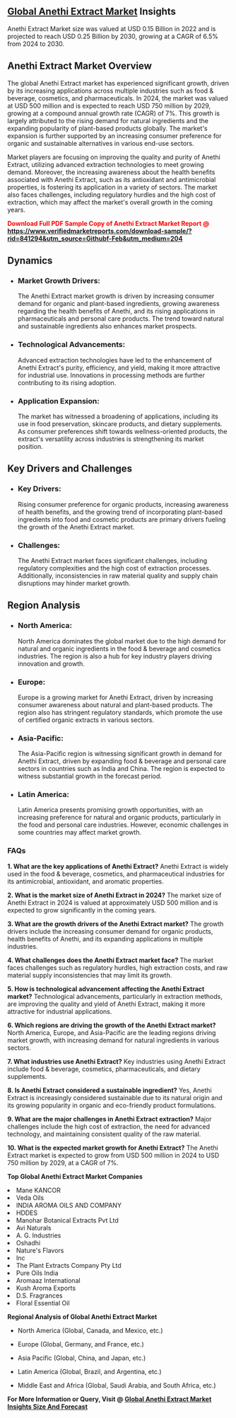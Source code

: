 <h2><a href="https://www.verifiedmarketreports.com/download-sample/?rid=841294&amp;utm_source=Githubf&amp;utm_medium=204" target="_blank">Global Anethi Extract Market</a> Insights</h2><p>Anethi Extract Market size was valued at USD 0.15 Billion in 2022 and is projected to reach USD 0.25 Billion by 2030, growing at a CAGR of 6.5% from 2024 to 2030.</p><p> <h2>Anethi Extract Market Overview</h2> <p>The global Anethi Extract market has experienced significant growth, driven by its increasing applications across multiple industries such as food & beverage, cosmetics, and pharmaceuticals. In 2024, the market was valued at USD 500 million and is expected to reach USD 750 million by 2029, growing at a compound annual growth rate (CAGR) of 7%. This growth is largely attributed to the rising demand for natural ingredients and the expanding popularity of plant-based products globally. The market's expansion is further supported by an increasing consumer preference for organic and sustainable alternatives in various end-use sectors.</p> <p>Market players are focusing on improving the quality and purity of Anethi Extract, utilizing advanced extraction technologies to meet growing demand. Moreover, the increasing awareness about the health benefits associated with Anethi Extract, such as its antioxidant and antimicrobial properties, is fostering its application in a variety of sectors. The market also faces challenges, including regulatory hurdles and the high cost of extraction, which may affect the market's overall growth in the coming years.</p> <p><strong><p><span class=""><span style="color: #ff0000;"><strong>Download Full PDF Sample Copy of Anethi Extract Market Report</strong> @ </span><a href="https://www.verifiedmarketreports.com/download-sample/?rid=841294&amp;utm_source=Githubf-Feb&amp;utm_medium=204" target="_blank">https://www.verifiedmarketreports.com/download-sample/?rid=841294&amp;utm_source=Githubf-Feb&amp;utm_medium=204</a></span></p></strong></p> <h2>Dynamics</h2> <ul> <li><h3>Market Growth Drivers:</h3> The Anethi Extract market growth is driven by increasing consumer demand for organic and plant-based ingredients, growing awareness regarding the health benefits of Anethi, and its rising applications in pharmaceuticals and personal care products. The trend toward natural and sustainable ingredients also enhances market prospects.</li> <li><h3>Technological Advancements:</h3> Advanced extraction technologies have led to the enhancement of Anethi Extract's purity, efficiency, and yield, making it more attractive for industrial use. Innovations in processing methods are further contributing to its rising adoption.</li> <li><h3>Application Expansion:</h3> The market has witnessed a broadening of applications, including its use in food preservation, skincare products, and dietary supplements. As consumer preferences shift towards wellness-oriented products, the extract's versatility across industries is strengthening its market position.</li> </ul> <h2>Key Drivers and Challenges</h2> <ul> <li><h3>Key Drivers:</h3> Rising consumer preference for organic products, increasing awareness of health benefits, and the growing trend of incorporating plant-based ingredients into food and cosmetic products are primary drivers fueling the growth of the Anethi Extract market.</li> <li><h3>Challenges:</h3> The Anethi Extract market faces significant challenges, including regulatory complexities and the high cost of extraction processes. Additionally, inconsistencies in raw material quality and supply chain disruptions may hinder market growth.</li> </ul> <h2>Region Analysis</h2> <ul> <li><h3>North America:</h3> North America dominates the global market due to the high demand for natural and organic ingredients in the food & beverage and cosmetics industries. The region is also a hub for key industry players driving innovation and growth.</li> <li><h3>Europe:</h3> Europe is a growing market for Anethi Extract, driven by increasing consumer awareness about natural and plant-based products. The region also has stringent regulatory standards, which promote the use of certified organic extracts in various sectors.</li> <li><h3>Asia-Pacific:</h3> The Asia-Pacific region is witnessing significant growth in demand for Anethi Extract, driven by expanding food & beverage and personal care sectors in countries such as India and China. The region is expected to witness substantial growth in the forecast period.</li> <li><h3>Latin America:</h3> Latin America presents promising growth opportunities, with an increasing preference for natural and organic products, particularly in the food and personal care industries. However, economic challenges in some countries may affect market growth.</li> </ul> <h3>FAQs</h3> <p><strong>1. What are the key applications of Anethi Extract?</strong> Anethi Extract is widely used in the food & beverage, cosmetics, and pharmaceutical industries for its antimicrobial, antioxidant, and aromatic properties.</p> <p><strong>2. What is the market size of Anethi Extract in 2024?</strong> The market size of Anethi Extract in 2024 is valued at approximately USD 500 million and is expected to grow significantly in the coming years.</p> <p><strong>3. What are the growth drivers of the Anethi Extract market?</strong> The growth drivers include the increasing consumer demand for organic products, health benefits of Anethi, and its expanding applications in multiple industries.</p> <p><strong>4. What challenges does the Anethi Extract market face?</strong> The market faces challenges such as regulatory hurdles, high extraction costs, and raw material supply inconsistencies that may limit its growth.</p> <p><strong>5. How is technological advancement affecting the Anethi Extract market?</strong> Technological advancements, particularly in extraction methods, are improving the quality and yield of Anethi Extract, making it more attractive for industrial applications.</p> <p><strong>6. Which regions are driving the growth of the Anethi Extract market?</strong> North America, Europe, and Asia-Pacific are the leading regions driving market growth, with increasing demand for natural ingredients in various sectors.</p> <p><strong>7. What industries use Anethi Extract?</strong> Key industries using Anethi Extract include food & beverage, cosmetics, pharmaceuticals, and dietary supplements.</p> <p><strong>8. Is Anethi Extract considered a sustainable ingredient?</strong> Yes, Anethi Extract is increasingly considered sustainable due to its natural origin and its growing popularity in organic and eco-friendly product formulations.</p> <p><strong>9. What are the major challenges in Anethi Extract extraction?</strong> Major challenges include the high cost of extraction, the need for advanced technology, and maintaining consistent quality of the raw material.</p> <p><strong>10. What is the expected market growth for Anethi Extract?</strong> The Anethi Extract market is expected to grow from USD 500 million in 2024 to USD 750 million by 2029, at a CAGR of 7%.</p> </p><p><strong>Top Global Anethi Extract Market Companies</strong></p><div data-test-id=""><p><li>Mane KANCOR</li><li> Veda Oils</li><li> INDIA AROMA OILS AND COMPANY</li><li> HDDES</li><li> Manohar Botanical Extracts Pvt Ltd</li><li> Avi Naturals</li><li> A. G. Industries</li><li> Oshadhi</li><li> Nature's Flavors</li><li> Inc</li><li> The Plant Extracts Company Pty Ltd</li><li> Pure Oils India</li><li> Aromaaz International</li><li> Kush Aroma Exports</li><li> D.S. Fragrances</li><li> Floral Essential Oil</li></p><div><strong>Regional Analysis of&nbsp;Global Anethi Extract Market</strong></div><ul><li dir="ltr"><p dir="ltr">North America&nbsp;(Global, Canada, and Mexico, etc.)</p></li><li dir="ltr"><p dir="ltr">Europe (Global, Germany, and France, etc.)</p></li><li dir="ltr"><p dir="ltr">Asia Pacific&nbsp;(Global, China, and Japan, etc.)</p></li><li dir="ltr"><p dir="ltr">Latin America&nbsp;(Global, Brazil, and Argentina, etc.)</p></li><li dir="ltr">Middle East and Africa&nbsp;(Global, Saudi Arabia, and South Africa, etc.)</li></ul><p><strong>For More Information or Query, Visit @&nbsp;</strong><strong><a href="https://www.verifiedmarketreports.com/product/anethi-extract-market/?utm_source=Githubf&amp;utm_medium=204" target="_blank">Global Anethi Extract Market Insights Size And Forecast</a></strong></p></div>
